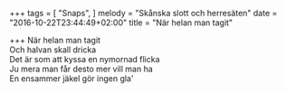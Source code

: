 +++
tags = [
  "Snaps",
]
melody = "Skånska slott och herresäten"
date = "2016-10-22T23:44:49+02:00"
title = "När helan man tagit"

+++
När helan man tagit  
Och halvan skall dricka  
Det är som att kyssa en nymornad flicka  
Ju mera man får desto mer vill man ha  
En ensammer jäkel gör ingen gla'  
